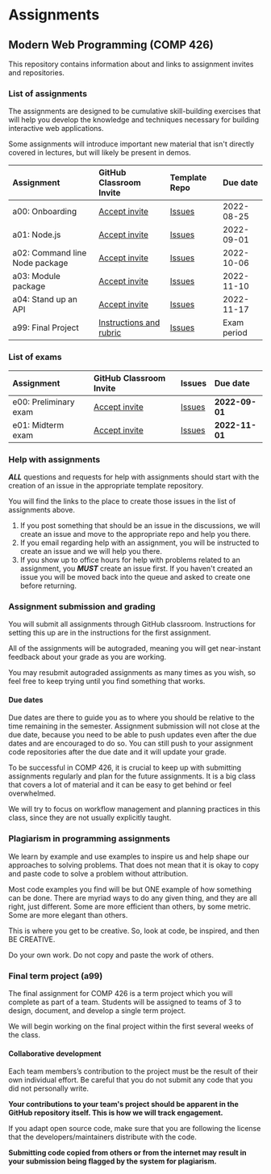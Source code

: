 # Assignments

## Modern Web Programming (COMP 426)

This repository contains information about and links to assignment invites and repositories.

### List of assignments

The assignments are designed to be cumulative skill-building exercises that will help you develop the knowledge and techniques necessary for building interactive web applications.

Some assignments will introduce important new material that isn't directly covered in lectures, but will likely be present in demos.

| **Assignment** | **GitHub Classroom Invite** | **Template Repo** | **Due date** |
|:--- |:--- |:--- |:--- |
| a00: Onboarding | [Accept invite](https://classroom.github.com/a/TLIqqWVj) | [Issues](https://github.com/comp426-2022-fall/a00/issues/) | 2022-08-25 |
| a01: Node.js | [Accept invite](https://classroom.github.com/a/d2j_Uokh) | [Issues](https://github.com/comp426-2022-fall/a01/issues/) | 2022-09-01 |
| a02: Command line Node package | [Accept invite](https://classroom.github.com/a/BWDG9CJ7) | [Issues](https://github.com/comp426-2022-fall/a02/issues/) | 2022-10-06 |
| a03: Module package | [Accept invite](https://classroom.github.com/a/o2BI17QU) | [Issues](https://github.com/comp426-2022-fall/a03/issues/) | 2022-11-10 |
| a04: Stand up an API | [Accept invite](https://classroom.github.com/a/CtRcwZji) | [Issues](https://github.com/comp426-2022-fall/a04/issues) | 2022-11-17 | 
| a99: Final Project | [Instructions and rubric](./a99-rubric.md) | [Issues](https://github.com/comp426-2022-fall/assignments/issues) | Exam period |

### List of exams

| **Assignment** | **GitHub Classroom Invite** | **Issues** | **Due date** |
|:--- |:--- |:--- |:--- |
| e00: Preliminary exam | [Accept invite](https://classroom.github.com/a/KwSUbjT7) | [Issues](https://github.com/comp426-2022-fall/assignments/issues) | **2022-09-01** |
| e01: Midterm exam | [Accept invite](https://classroom.github.com/a/R9lgxIr5) | [Issues](https://github.com/comp426-2022-fall/assignments/issues) | **2022-11-01** |

### Help with assignments

**_ALL_** questions and requests for help with assignments should start with the creation of an issue in the appropriate template repository.

You will find the links to the place to create those issues in the list of assignments above.

1. If you post something that should be an issue in the discussions, we will create an issue and move to the appropriate repo and help you there.
2. If you email regarding help with an assignment, you will be instructed to create an issue and we will help you there.
3. If you show up to office hours for help with problems related to an assignment, you **_MUST_** create an issue first. If you haven't created an issue you will be moved back into the queue and asked to create one before returning. 

### Assignment submission and grading

You will submit all assignments through GitHub classroom.
Instructions for setting this up are in the instructions for the first assignment.

All of the assignments will be autograded, meaning you will get near-instant feedback about your grade as you are working.

You may resubmit autograded assignments as many times as you wish, so feel free to keep trying until you find something that works.

#### Due dates

Due dates are there to guide you as to where you should be relative to the time remaining in the semester.
Assignment submission will not close at the due date, because you need to be able to push updates even after the due dates and are encouraged to do so.
You can still push to your assignment code repositories after the due date and it will update your grade.

To be successful in COMP 426, it is crucial to keep up with submitting assignments regularly and plan for the future assignments.
It is a big class that covers a lot of material and it can be easy to get behind or feel overwhelmed. 

We will try to focus on workflow management and planning practices in this class, since they are not usually explicitly taught. 

### Plagiarism in programming assignments

We learn by example and use examples to inspire us and help shape our approaches to solving problems.
That does not mean that it is okay to copy and paste code to solve a problem without attribution.

Most code examples you find will be but ONE example of how something can be done.
There are myriad ways to do any given thing, and they are all right, just different.
Some are more efficient than others, by some metric.
Some are more elegant than others.

This is where you get to be creative.
So, look at code, be inspired, and then BE CREATIVE.

Do your own work.
Do not copy and paste the work of others.

### Final term project (a99)

The final assignment for COMP 426 is a term project which you will complete as part of a team. 
Students will be assigned to teams of 3 to design, document, and develop a single term project. 

We will begin working on the final project within the first several weeks of the class.

#### Collaborative development

Each team members’s contribution to the project must be the result of their own individual effort. 
Be careful that you do not submit any code that you did not personally write.

**Your contributions to your team's project should be apparent in the GitHub repository itself. This is how we will track engagement.**

If you adapt open source code, make sure that you are following the license that the developers/maintainers distribute with the code.

**Submitting code copied from others or from the internet may result in your submission being flagged by the system for plagiarism.**
